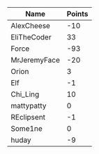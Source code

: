 | Name         | Points |
|--------------|--------|
| AlexCheese   | -10    |
| EliTheCoder  | 33     |
| Force        | -93    |
| MrJeremyFace | -20    |
| Orion        | 3      |
| Elf          | -1     |
| Chi_Ling     | 10     |
| mattypatty   | 0      |
| REclipsent   | -1     |
| Some1ne      | 0      |
| huday        | -9     |